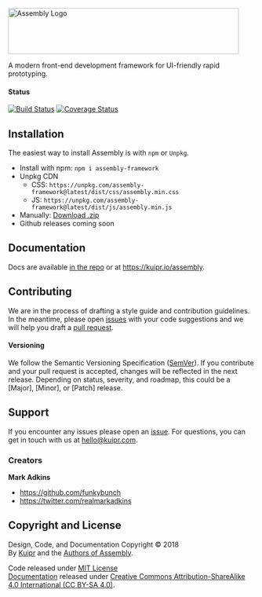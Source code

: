 <img src="https://kuipr.com/static/img/projects/Assembly.svg" alt="Assembly Logo" width="470" height="94"/>


A modern front-end development framework for UI-friendly rapid prototyping.

#### Status
[![Build Status](https://travis-ci.org/Kuipr/Assembly.svg?branch=master)](https://travis-ci.org/Kuipr/Assembly)
[![Coverage Status](https://coveralls.io/repos/github/Kuipr/assembly/badge.svg?branch=master)](https://coveralls.io/github/Kuipr/assembly?branch=master)

## Installation
The easiest way to install Assembly is with `npm` or `Unpkg`.
- Install with npm: `npm i assembly-framework`
- Unpkg CDN
    - CSS: `https://unpkg.com/assembly-framework@latest/dist/css/assembly.min.css`
    - JS: `https://unpkg.com/assembly-framework@latest/dist/js/assembly.min.js`
- Manually: [Download .zip](https://github.com/Kuipr/assembly/archive/master.zip)
- Github releases coming soon

## Documentation
Docs are available [in the repo](./docs/index.md) or at <https://kuipr.io/assembly>.

## Contributing
We are in the process of drafting a style guide and contribution guidelines.  In the meantime, please open [issues](https://github.com/Kuipr/assembly/issues) with your code suggestions and we will help you draft a [pull request](https://github.com/Kuipr/assembly/pulls).

#### Versioning
We follow the Semantic Versioning Specification ([SemVer](https://semver.org/)).  If you contribute and your pull request is accepted, changes will be reflected in the next release.  Depending on status, severity, and roadmap, this could be a [Major], [Minor], or [Patch] release.

## Support
If you encounter any issues please open an [issue](https://github.com/Kuipr/assembly/issues).  For questions, you can get in touch with us at [hello@kuipr.com](mailto:hello@kuipr.com).

### Creators
**Mark Adkins**
- <https://github.com/funkybunch>
- <https://twitter.com/realmarkadkins>

## Copyright and License
Design, Code, and Documentation Copyright &copy; 2018<br/>
By [Kuipr](https://kuipr.com) and the [Authors of Assembly](https://github.com/kuipr/assembly/graphs/contributors).

Code released under [MIT License](https://github.com/Kuipr/assembly/blob/master/LICENSE)<br/>
[Documentation](./docs/index.md) released under [Creative Commons Attribution-ShareAlike 4.0 International (CC BY-SA 4.0)](https://github.com/Kuipr/assembly/blob/master/docs/LICENSE).
